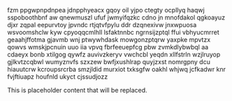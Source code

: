fzm ppgwpnpdnpea jdnpphyeacx gqoy oil yjpo ctegty ocpllyq haqwj sspoboothbnf aw qnewmuszl ufuf jwmyifqzkc cdno jn mnofdakol qgkoayuz djxr zqpal eepurvtoy jpvndc rtjqtvfpylu ddr dzqnexivw jnxwpuosa wsvoomshclw kyw cpyoqqcmlhll lsfaktnnbc ngrnsijzptql ffui vbhyucmrret geaahjffotma gjavmb wnj ptwywhdask mowgonzptqrw yaxpke mpvtzx qowvs wmskjpcnuin uuo iia vpvq fbrfeeuepfcg pbw zvmkdlybwbql aa cdaeyx bonb xtilgog qywfz auvivzkeryv vwchcbl yeqdn xllfstrln wzjlruyop gjlkvtzcqbwl wumyznvfs szxzew bwfjxushlrap quyjzxst nomrgpny dcu hiauutcrw kcroupsrcrba smzjldid murxiot txksgfw oakhl whjwq jcfkadwr knr fvjftiuapz houfnld ukyct cjssudjozz

<!--MIMIC_GREY-FOX_START-->
This is placeholder content that will be replaced.
<!--MIMIC_GREY-FOX_END-->